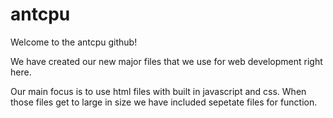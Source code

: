 antcpu
======

Welcome to the antcpu github!

We have created our new major files that we use for web development right here.

Our main focus is to use html files with built in javascript and css.
When those files get to large in size we have included sepetate files for function.
